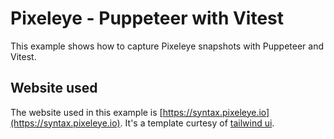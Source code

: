 # Pixeleye - Puppeteer with Vitest

This example shows how to capture Pixeleye snapshots with Puppeteer and Vitest.

## Website used

The website used in this example is [https://syntax.pixeleye.io](https://syntax.pixeleye.io). It's a template curtesy of [tailwind ui](https://tailwindui.com).
